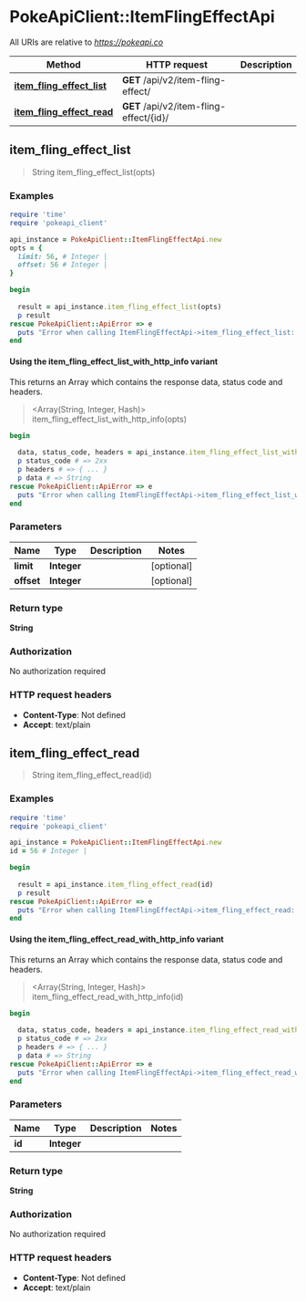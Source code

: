 # PokeApiClient::ItemFlingEffectApi

All URIs are relative to *https://pokeapi.co*

| Method | HTTP request | Description |
| ------ | ------------ | ----------- |
| [**item_fling_effect_list**](ItemFlingEffectApi.md#item_fling_effect_list) | **GET** /api/v2/item-fling-effect/ |  |
| [**item_fling_effect_read**](ItemFlingEffectApi.md#item_fling_effect_read) | **GET** /api/v2/item-fling-effect/{id}/ |  |


## item_fling_effect_list

> String item_fling_effect_list(opts)



### Examples

```ruby
require 'time'
require 'pokeapi_client'

api_instance = PokeApiClient::ItemFlingEffectApi.new
opts = {
  limit: 56, # Integer | 
  offset: 56 # Integer | 
}

begin
  
  result = api_instance.item_fling_effect_list(opts)
  p result
rescue PokeApiClient::ApiError => e
  puts "Error when calling ItemFlingEffectApi->item_fling_effect_list: #{e}"
end
```

#### Using the item_fling_effect_list_with_http_info variant

This returns an Array which contains the response data, status code and headers.

> <Array(String, Integer, Hash)> item_fling_effect_list_with_http_info(opts)

```ruby
begin
  
  data, status_code, headers = api_instance.item_fling_effect_list_with_http_info(opts)
  p status_code # => 2xx
  p headers # => { ... }
  p data # => String
rescue PokeApiClient::ApiError => e
  puts "Error when calling ItemFlingEffectApi->item_fling_effect_list_with_http_info: #{e}"
end
```

### Parameters

| Name | Type | Description | Notes |
| ---- | ---- | ----------- | ----- |
| **limit** | **Integer** |  | [optional] |
| **offset** | **Integer** |  | [optional] |

### Return type

**String**

### Authorization

No authorization required

### HTTP request headers

- **Content-Type**: Not defined
- **Accept**: text/plain


## item_fling_effect_read

> String item_fling_effect_read(id)



### Examples

```ruby
require 'time'
require 'pokeapi_client'

api_instance = PokeApiClient::ItemFlingEffectApi.new
id = 56 # Integer | 

begin
  
  result = api_instance.item_fling_effect_read(id)
  p result
rescue PokeApiClient::ApiError => e
  puts "Error when calling ItemFlingEffectApi->item_fling_effect_read: #{e}"
end
```

#### Using the item_fling_effect_read_with_http_info variant

This returns an Array which contains the response data, status code and headers.

> <Array(String, Integer, Hash)> item_fling_effect_read_with_http_info(id)

```ruby
begin
  
  data, status_code, headers = api_instance.item_fling_effect_read_with_http_info(id)
  p status_code # => 2xx
  p headers # => { ... }
  p data # => String
rescue PokeApiClient::ApiError => e
  puts "Error when calling ItemFlingEffectApi->item_fling_effect_read_with_http_info: #{e}"
end
```

### Parameters

| Name | Type | Description | Notes |
| ---- | ---- | ----------- | ----- |
| **id** | **Integer** |  |  |

### Return type

**String**

### Authorization

No authorization required

### HTTP request headers

- **Content-Type**: Not defined
- **Accept**: text/plain

